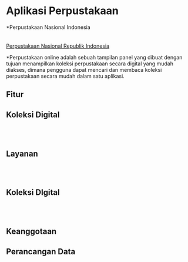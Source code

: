 # Aplikasi Perpustakaan

*Perpustakaan Nasional Indonesia
<br>
<br>
<br>
<a href="https://www.perpusnas.go.id/directory.php?lang=id&id=Perpustakaan%20Online">Perpustakaan Nasional Republik Indonesia</a>




*Perpustakaan online adalah sebuah tampilan panel yang dibuat dengan tujuan menampilkan koleksi perpustakaan secara digital yang mudah diakses, dimana pengguna dapat mencari dan membaca koleksi perpustakaan secara mudah dalam satu aplikasi.





## Fitur

<h2>Koleksi Digital</h2>
<br>
<br>
<h2>Layanan</h2>
<br>
<br>
<h2>Koleksi DIgital</h2>
<br>
<br>
<h2>Keanggotaan</h2>


## Perancangan Data
